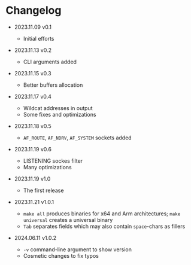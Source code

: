 # Changelog

* 2023.11.09  v0.1
  * Initial efforts

* 2023.11.13  v0.2
  * CLI arguments added

* 2023.11.15  v0.3
  * Better buffers allocation

* 2023.11.17  v0.4
  * Wildcat addresses in output
  * Some fixes and optimizations

* 2023.11.18  v0.5
  * `AF_ROUTE`, `AF_NDRV`, `AF_SYSTEM` sockets added

* 2023.11.19  v0.6
  * LISTENING sockes filter
  * Many optimizations

* 2023.11.19  v1.0
  * The first release

* 2023.11.21  v1.0.1
  * `make all` produces binaries for x64 and Arm architectures; `make universal` creates a universal binary
  * `Tab` separates fields which may also contain `space`-chars as fillers

* 2024.06.11 v1.0.2
  * `-v` command-line argument to show version
  * Cosmetic changes to fix typos
